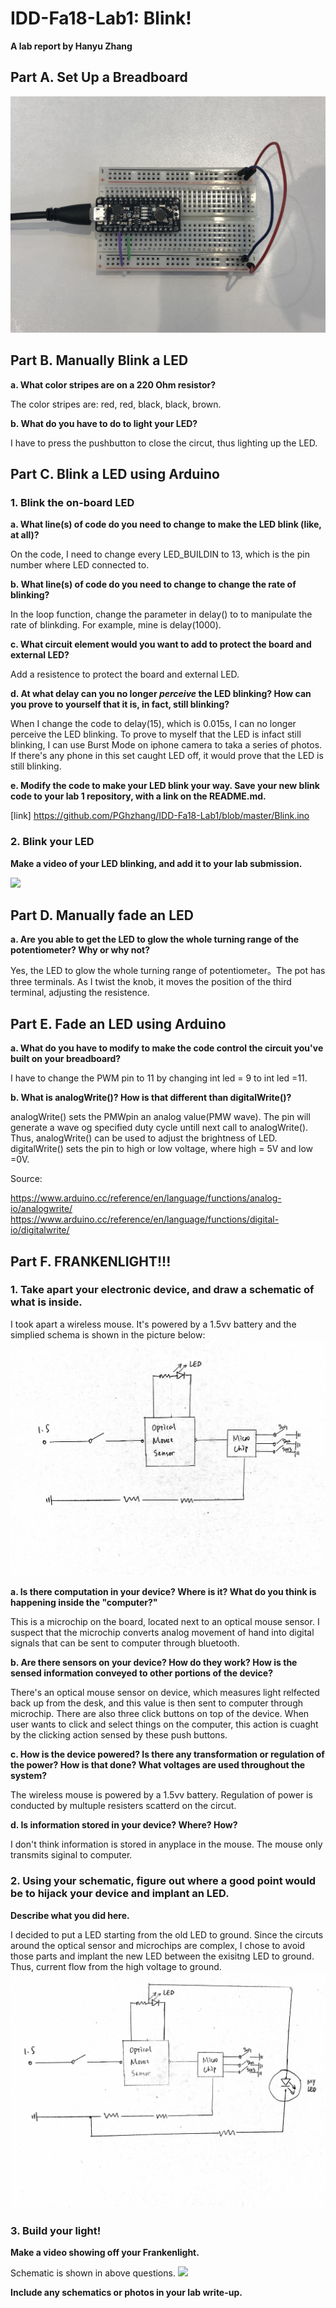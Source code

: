 # IDD-Fa18-Lab1: Blink!

**A lab report by Hanyu Zhang**

## Part A. Set Up a Breadboard

![alt text](https://github.com/PGhzhang/IDD-Fa18-Lab1/blob/master/IMG_5890.jpg)


## Part B. Manually Blink a LED

**a. What color stripes are on a 220 Ohm resistor?**

The color stripes are: red, red, black, black, brown.

**b. What do you have to do to light your LED?**

I have to press the pushbutton to close the circut, thus lighting up the LED.



## Part C. Blink a LED using Arduino

### 1. Blink the on-board LED

**a. What line(s) of code do you need to change to make the LED blink (like, at all)?**

On the code, I need to change every LED_BUILDIN to 13, which is the pin number where LED connected to.

**b. What line(s) of code do you need to change to change the rate of blinking?**

In the loop function, change the parameter in delay() to to manipulate the rate of blinkding. For example, mine is delay(1000).

**c. What circuit element would you want to add to protect the board and external LED?**

Add a resistence to protect the board and external LED.

**d. At what delay can you no longer *perceive* the LED blinking? How can you prove to yourself that it is, in fact, still blinking?**

When I change the code to delay(15), which is 0.015s, I can no longer perceive the LED blinking. To prove to myself that the LED is infact still blinking, I can use Burst Mode on iphone camera to taka a series of photos. If there's any phone in this set caught LED off, it would prove that the LED is still blinking.

**e. Modify the code to make your LED blink your way. Save your new blink code to your lab 1 repository, with a link on the README.md.**

[link] https://github.com/PGhzhang/IDD-Fa18-Lab1/blob/master/Blink.ino


### 2. Blink your LED

**Make a video of your LED blinking, and add it to your lab submission.**

[![](http://img.youtube.com/vi/7ItRcAedLVQ/0.jpg)](http://www.youtube.com/watch?v=7ItRcAedLVQ "")



## Part D. Manually fade an LED

**a. Are you able to get the LED to glow the whole turning range of the potentiometer? Why or why not?**

Yes, the LED to glow the whole turning range of potentiometer。The pot has three terminals. As I twist the knob, it moves the position of the third terminal, adjusting the resistence.



## Part E. Fade an LED using Arduino

**a. What do you have to modify to make the code control the circuit you've built on your breadboard?**

I have to change the PWM pin to 11 by changing int led = 9 to int led =11.

**b. What is analogWrite()? How is that different than digitalWrite()?**

analogWrite() sets the PMWpin an analog value(PMW wave). The pin will generate a wave og specified duty cycle untill next call to analogWrite(). Thus, analogWrite() can be used to adjust the brightness of LED. 
digitalWrite() sets the pin to high or low voltage, where high = 5V and low =0V.

Source: 

https://www.arduino.cc/reference/en/language/functions/analog-io/analogwrite/
https://www.arduino.cc/reference/en/language/functions/digital-io/digitalwrite/

## Part F. FRANKENLIGHT!!!

### 1. Take apart your electronic device, and draw a schematic of what is inside. 

I took apart a wireless mouse. It's powered by a 1.5vv battery and the simplied schema is shown in the picture below:
![alt text](https://github.com/PGhzhang/IDD-Fa18-Lab1/blob/master/IMG_5958.JPG)

**a. Is there computation in your device? Where is it? What do you think is happening inside the "computer?"**

This is a microchip on the board, located next to an optical mouse sensor. I suspect that the microchip converts analog movement of hand into digital signals that can be sent to computer through bluetooth.


**b. Are there sensors on your device? How do they work? How is the sensed information conveyed to other portions of the device?**

There's an optical mouse sensor on device, which measures light relfected back up from the desk, and this value is then sent to computer through microchip. There are also three click buttons on top of the device. When user wants to click and select things on the computer, this action is cuaght by the clicking action sensed by these push buttons.

**c. How is the device powered? Is there any transformation or regulation of the power? How is that done? What voltages are used throughout the system?**

The wireless mouse is powered by a 1.5vv battery. Regulation of power is conducted by multuple resisters scatterd on the circut. 

**d. Is information stored in your device? Where? How?**

I don't think information is stored in anyplace in the mouse. The mouse only transmits siginal to computer. 

### 2. Using your schematic, figure out where a good point would be to hijack your device and implant an LED.

**Describe what you did here.**

I decided to put a LED starting from the old LED to ground. Since the circuts around the optical sensor and microchips are complex, I chose to avoid those parts and implant the new LED between the exisitng LED to ground. Thus, current flow from the high voltage to ground. 
![alt text](https://github.com/PGhzhang/IDD-Fa18-Lab1/blob/master/IMG_5959.JPG)

### 3. Build your light!

**Make a video showing off your Frankenlight.**

Schematic is shown in above questions.
[![](http://img.youtube.com/vi/AxaHmBj4HXc/0.jpg)](http://www.youtube.com/watch?v=AxaHmBj4HXc "")


**Include any schematics or photos in your lab write-up.**
